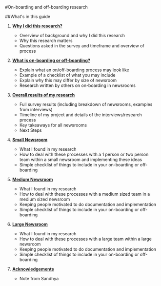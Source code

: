 #On-boarding and off-boarding research 

##What's in this guide 

1. [**Why I did this research?**](https://github.com/sandhya-k/On-boarding-and-Off-boarding-guide/blob/master/chapter1.md)
	- Overview of background and why I did this research 
	- Why this research matters
	- Questions asked in the survey and timeframe and overview of process

2. [**What is on-boarding or off-boarding?**](https://github.com/sandhya-k/On-boarding-and-Off-boarding-guide/blob/master/chapter2.md)
    - Explain what an on/off-boarding process may look like 
    - Example of a checklist of what you may include 
    - Explain why this may differ by size of newsroom
    - Research written by others on on-boarding in newsrooms

3. [**Overall results of my research**](https://github.com/sandhya-k/On-boarding-and-Off-boarding-guide/blob/master/chapter3.md)
    - Full survey results (including breakdown of newsrooms, examples from interviews)
    - Timeline of my project and details of the interviews/research process 
    - Key takeaways for all newsrooms
    - Next Steps

4. [**Small Newsroom**](https://github.com/sandhya-k/On-boarding-and-Off-boarding-guide/blob/master/chapter4.md)
    - What I found in my research
    - How to deal with these processes with a 1 person or two person team within a small newsroom  and implementing these ideas
    - Simple checklist of things to include in your on-boarding or off-boarding 
   
5. [**Medium Newsroom**](https://github.com/sandhya-k/On-boarding-and-Off-boarding-guide/blob/master/chapter5.md)
     - What I found in my research
    - How to deal with these processes with a medium sized team in a medium sized newsroom
    - Keeping people motivated to do documentation and implementation
    - Simple checklist of things to include in your on-boarding or off-boarding 
    
6. [**Large Newsroom**](https://github.com/sandhya-k/On-boarding-and-Off-boarding-guide/blob/master/chapter6.md)
    - What I found in my research
    - How to deal with these processes with a large team within a large newsroom 
    - Keeping people motivated to do documentation and implementation
    - Simple checklist of things to include in your on-boarding or off-boarding 

7. [**Acknowledgements**](https://github.com/sandhya-k/On-boarding-and-Off-boarding-guide/blob/master/chapter7.md)
	- Note from Sandhya

